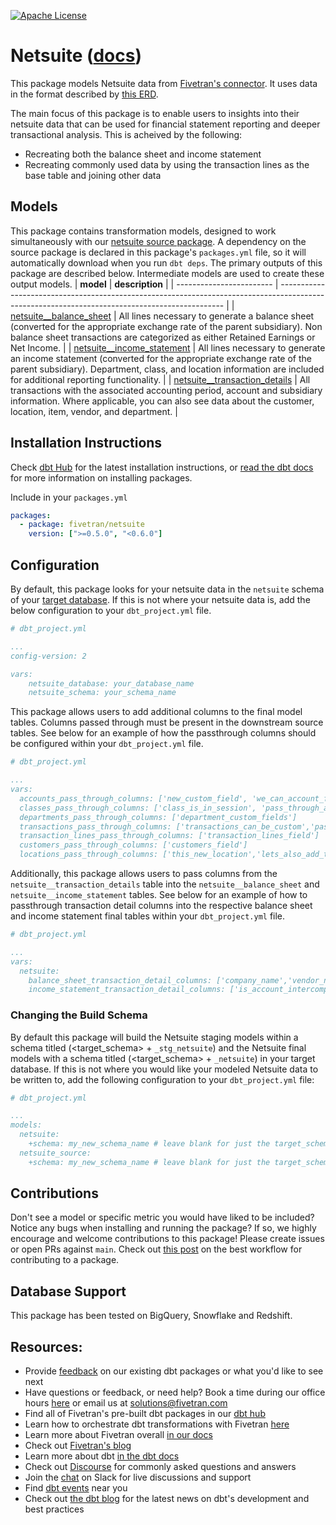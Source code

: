 [![Apache License](https://img.shields.io/badge/License-Apache%202.0-blue.svg)](https://opensource.org/licenses/Apache-2.0)
# Netsuite ([docs](https://dbt-netsuite.netlify.app/))

This package models Netsuite data from [Fivetran's connector](https://fivetran.com/docs/applications/netsuite). It uses data in the format described by [this ERD](https://fivetran.com/docs/applications/netsuite-suiteanalytics#schemainformation).

The main focus of this package is to enable users to insights into their netsuite data that can be used for financial statement reporting and deeper transactional analysis. This is acheived by the following:
- Recreating both the balance sheet and income statement
- Recreating commonly used data by using the transaction lines as the base table and joining other data

## Models
This package contains transformation models, designed to work simultaneously with our [netsuite source package](https://github.com/fivetran/dbt_netsuite_source). A dependency on the source package is declared in this package's `packages.yml` file, so it will automatically download when you run `dbt deps`. The primary outputs of this package are described below. Intermediate models are used to create these output models.
| **model**                | **description**                                                                                                                                |
| ------------------------ | ---------------------------------------------------------------------------------------------------------------------------------------------- |
| [netsuite__balance_sheet](https://github.com/fivetran/dbt_netsuite/blob/master/models/netsuite__balance_sheet.sql)             | All lines necessary to generate a balance sheet (converted for the appropriate exchange rate of the parent subsidiary). Non balance sheet transactions are categorized as either Retained Earnings or Net Income. |
| [netsuite__income_statement](https://github.com/fivetran/dbt_netsuite/blob/master/models/netsuite__income_statement.sql)       | All lines necessary to generate an income statement (converted for the appropriate exchange rate of the parent subsidiary). Department, class, and location information are included for additional reporting functionality. |
| [netsuite__transaction_details](https://github.com/fivetran/dbt_netsuite/blob/master/models/netsuite__transaction_details.sql) | All transactions with the associated accounting period, account and subsidiary information. Where applicable, you can also see data about the customer, location, item, vendor, and department. |

## Installation Instructions
Check [dbt Hub](https://hub.getdbt.com/) for the latest installation instructions, or [read the dbt docs](https://docs.getdbt.com/docs/package-management) for more information on installing packages.

Include in your `packages.yml`

```yaml
packages:
  - package: fivetran/netsuite
    version: [">=0.5.0", "<0.6.0"]
```

## Configuration
By default, this package looks for your netsuite data in the `netsuite` schema of your [target database](https://docs.getdbt.com/docs/running-a-dbt-project/using-the-command-line-interface/configure-your-profile). 
If this is not where your netsuite data is, add the below configuration to your `dbt_project.yml` file.

```yml
# dbt_project.yml

...
config-version: 2

vars:
    netsuite_database: your_database_name
    netsuite_schema: your_schema_name
```
This package allows users to add additional columns to the final model tables. 
Columns passed through must be present in the downstream source tables. See 
below for an example of how the passthrough columns should be configured within your `dbt_project.yml` file.

```yml
# dbt_project.yml

...
vars:
  accounts_pass_through_columns: ['new_custom_field', 'we_can_account_for_that']
  classes_pass_through_columns: ['class_is_in_session', 'pass_through_additional_fields_here']
  departments_pass_through_columns: ['department_custom_fields']
  transactions_pass_through_columns: ['transactions_can_be_custom','pass_this_transaction_field_on']
  transaction_lines_pass_through_columns: ['transaction_lines_field']
  customers_pass_through_columns: ['customers_field']
  locations_pass_through_columns: ['this_new_location','lets_also_add_this_location_field']
```

Additionally, this package allows users to pass columns from the `netsuite__transaction_details` table into
the `netsuite__balance_sheet` and `netsuite__income_statement` tables. See below for an example
of how to passthrough transaction detail columns into the respective balance sheet and income statement final tables
within your `dbt_project.yml` file.

```yml
# dbt_project.yml

...
vars:
  netsuite:
    balance_sheet_transaction_detail_columns: ['company_name','vendor_name']
    income_statement_transaction_detail_columns: ['is_account_intercompany','location_name']

```

### Changing the Build Schema
By default this package will build the Netsuite staging models within a schema titled (<target_schema> + `_stg_netsuite`) and the Netsuite final models with a schema titled (<target_schema> + `_netsuite`) in your target database. If this is not where you would like your modeled Netsuite data to be written to, add the following configuration to your `dbt_project.yml` file:

```yml
# dbt_project.yml 

...
models:
  netsuite:
    +schema: my_new_schema_name # leave blank for just the target_schema
  netsuite_source:
    +schema: my_new_schema_name # leave blank for just the target_schema
```


## Contributions
Don't see a model or specific metric you would have liked to be included? Notice any bugs when installing 
and running the package? If so, we highly encourage and welcome contributions to this package! 
Please create issues or open PRs against `main`. Check out [this post](https://discourse.getdbt.com/t/contributing-to-a-dbt-package/657) on the best workflow for contributing to a package.

## Database Support
This package has been tested on BigQuery, Snowflake and Redshift.

## Resources:
- Provide [feedback](https://www.surveymonkey.com/r/DQ7K7WW) on our existing dbt packages or what you'd like to see next
- Have questions or feedback, or need help? Book a time during our office hours [here](https://calendly.com/fivetran-solutions-team/fivetran-solutions-team-office-hours) or email us at solutions@fivetran.com
- Find all of Fivetran's pre-built dbt packages in our [dbt hub](https://hub.getdbt.com/fivetran/)
- Learn how to orchestrate dbt transformations with Fivetran [here](https://fivetran.com/docs/transformations/dbt)
- Learn more about Fivetran overall [in our docs](https://fivetran.com/docs)
- Check out [Fivetran's blog](https://fivetran.com/blog)
- Learn more about dbt [in the dbt docs](https://docs.getdbt.com/docs/introduction)
- Check out [Discourse](https://discourse.getdbt.com/) for commonly asked questions and answers
- Join the [chat](http://slack.getdbt.com/) on Slack for live discussions and support
- Find [dbt events](https://events.getdbt.com) near you
- Check out [the dbt blog](https://blog.getdbt.com/) for the latest news on dbt's development and best practices
